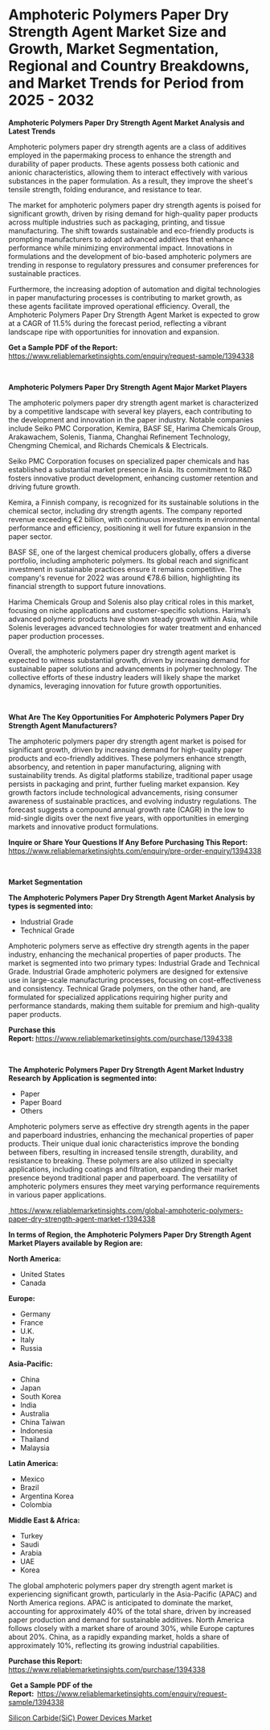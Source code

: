 <p><h1>Amphoteric Polymers Paper Dry Strength Agent Market Size and Growth, Market Segmentation, Regional and Country Breakdowns, and Market Trends for Period from 2025 -  2032</h1></p><p><strong>Amphoteric Polymers Paper Dry Strength Agent Market Analysis and Latest Trends</strong></p>
<p><p>Amphoteric polymers paper dry strength agents are a class of additives employed in the papermaking process to enhance the strength and durability of paper products. These agents possess both cationic and anionic characteristics, allowing them to interact effectively with various substances in the paper formulation. As a result, they improve the sheet's tensile strength, folding endurance, and resistance to tear.</p><p>The market for amphoteric polymers paper dry strength agents is poised for significant growth, driven by rising demand for high-quality paper products across multiple industries such as packaging, printing, and tissue manufacturing. The shift towards sustainable and eco-friendly products is prompting manufacturers to adopt advanced additives that enhance performance while minimizing environmental impact. Innovations in formulations and the development of bio-based amphoteric polymers are trending in response to regulatory pressures and consumer preferences for sustainable practices.</p><p>Furthermore, the increasing adoption of automation and digital technologies in paper manufacturing processes is contributing to market growth, as these agents facilitate improved operational efficiency. Overall, the Amphoteric Polymers Paper Dry Strength Agent Market is expected to grow at a CAGR of 11.5% during the forecast period, reflecting a vibrant landscape ripe with opportunities for innovation and expansion.</p></p>
<p><strong>Get a Sample PDF of the Report:&nbsp;</strong> <a href="https://www.reliablemarketinsights.com/enquiry/request-sample/1394338?utm_campaign=3540&utm_medium=2&utm_source=Github&utm_content=ia&utm_term=22032025&utm_id=amphoteric-polymers-paper-dry-strength-agent">https://www.reliablemarketinsights.com/enquiry/request-sample/1394338</a></p>
<p>&nbsp;</p>
<p><strong>Amphoteric Polymers Paper Dry Strength Agent Major Market Players</strong></p>
<p><p>The amphoteric polymers paper dry strength agent market is characterized by a competitive landscape with several key players, each contributing to the development and innovation in the paper industry. Notable companies include Seiko PMC Corporation, Kemira, BASF SE, Harima Chemicals Group, Arakawachem, Solenis, Tianma, Changhai Refinement Technology, Chengming Chemical, and Richards Chemicals & Electricals.</p><p>Seiko PMC Corporation focuses on specialized paper chemicals and has established a substantial market presence in Asia. Its commitment to R&D fosters innovative product development, enhancing customer retention and driving future growth.</p><p>Kemira, a Finnish company, is recognized for its sustainable solutions in the chemical sector, including dry strength agents. The company reported revenue exceeding €2 billion, with continuous investments in environmental performance and efficiency, positioning it well for future expansion in the paper sector.</p><p>BASF SE, one of the largest chemical producers globally, offers a diverse portfolio, including amphoteric polymers. Its global reach and significant investment in sustainable practices ensure it remains competitive. The company's revenue for 2022 was around €78.6 billion, highlighting its financial strength to support future innovations.</p><p>Harima Chemicals Group and Solenis also play critical roles in this market, focusing on niche applications and customer-specific solutions. Harima’s advanced polymeric products have shown steady growth within Asia, while Solenis leverages advanced technologies for water treatment and enhanced paper production processes.</p><p>Overall, the amphoteric polymers paper dry strength agent market is expected to witness substantial growth, driven by increasing demand for sustainable paper solutions and advancements in polymer technology. The collective efforts of these industry leaders will likely shape the market dynamics, leveraging innovation for future growth opportunities.</p></p>
<p>&nbsp;</p>
<p><strong>What Are The Key Opportunities For Amphoteric Polymers Paper Dry Strength Agent Manufacturers?</strong></p>
<p><p>The amphoteric polymers paper dry strength agent market is poised for significant growth, driven by increasing demand for high-quality paper products and eco-friendly additives. These polymers enhance strength, absorbency, and retention in paper manufacturing, aligning with sustainability trends. As digital platforms stabilize, traditional paper usage persists in packaging and print, further fueling market expansion. Key growth factors include technological advancements, rising consumer awareness of sustainable practices, and evolving industry regulations. The forecast suggests a compound annual growth rate (CAGR) in the low to mid-single digits over the next five years, with opportunities in emerging markets and innovative product formulations.</p></p>
<p><strong>Inquire or Share Your Questions If Any Before Purchasing This Report:</strong> <a href="https://www.reliablemarketinsights.com/enquiry/pre-order-enquiry/1394338?utm_campaign=3540&utm_medium=2&utm_source=Github&utm_content=ia&utm_term=22032025&utm_id=amphoteric-polymers-paper-dry-strength-agent">https://www.reliablemarketinsights.com/enquiry/pre-order-enquiry/1394338</a></p>
<p>&nbsp;</p>
<p><strong>Market Segmentation</strong></p>
<p><strong>The Amphoteric Polymers Paper Dry Strength Agent Market Analysis by types is segmented into:</strong></p>
<p><ul><li>Industrial Grade</li><li>Technical Grade</li></ul></p>
<p><p>Amphoteric polymers serve as effective dry strength agents in the paper industry, enhancing the mechanical properties of paper products. The market is segmented into two primary types: Industrial Grade and Technical Grade. Industrial Grade amphoteric polymers are designed for extensive use in large-scale manufacturing processes, focusing on cost-effectiveness and consistency. Technical Grade polymers, on the other hand, are formulated for specialized applications requiring higher purity and performance standards, making them suitable for premium and high-quality paper products.</p></p>
<p><strong>Purchase this Report:&nbsp;</strong><a href="https://www.reliablemarketinsights.com/purchase/1394338?utm_campaign=3540&utm_medium=2&utm_source=Github&utm_content=ia&utm_term=22032025&utm_id=amphoteric-polymers-paper-dry-strength-agent">https://www.reliablemarketinsights.com/purchase/1394338</a></p>
<p>&nbsp;</p>
<p><strong>The Amphoteric Polymers Paper Dry Strength Agent Market Industry Research by Application is segmented into:</strong></p>
<p><ul><li>Paper</li><li>Paper Board</li><li>Others</li></ul></p>
<p><p>Amphoteric polymers serve as effective dry strength agents in the paper and paperboard industries, enhancing the mechanical properties of paper products. Their unique dual ionic characteristics improve the bonding between fibers, resulting in increased tensile strength, durability, and resistance to breaking. These polymers are also utilized in specialty applications, including coatings and filtration, expanding their market presence beyond traditional paper and paperboard. The versatility of amphoteric polymers ensures they meet varying performance requirements in various paper applications.</p></p>
<p><a href="https://www.reliablemarketinsights.com/global-amphoteric-polymers-paper-dry-strength-agent-market-r1394338?utm_campaign=3540&utm_medium=2&utm_source=Github&utm_content=ia&utm_term=22032025&utm_id=amphoteric-polymers-paper-dry-strength-agent">&nbsp;https://www.reliablemarketinsights.com/global-amphoteric-polymers-paper-dry-strength-agent-market-r1394338</a></p>
<p><strong>In terms of Region, the Amphoteric Polymers Paper Dry Strength Agent Market Players available by Region are:</strong></p>
<p>
    <p> <strong> North America: </strong>
        <ul>
            <li>United States</li>
            <li>Canada</li>
        </ul>
        </p> 
    <p> <strong> Europe: </strong>
        <ul>
            <li>Germany</li>
            <li>France</li>
            <li>U.K.</li>
            <li>Italy</li>
            <li>Russia</li>
        </ul>
        </p> 
    <p> <strong> Asia-Pacific: </strong>
        <ul>
            <li>China</li>
            <li>Japan</li>
            <li>South Korea</li>
            <li>India</li>
            <li>Australia</li>
            <li>China Taiwan</li>
            <li>Indonesia</li>
            <li>Thailand</li>
            <li>Malaysia</li>
        </ul>
        </p> 
    <p> <strong> Latin America: </strong>
        <ul>
            <li>Mexico</li>
            <li>Brazil</li>
            <li>Argentina Korea</li>
            <li>Colombia</li>
        </ul>
        </p> 
    <p> <strong> Middle East & Africa: </strong>
        <ul>
            <li>Turkey</li>
            <li>Saudi</li>
            <li>Arabia</li>
            <li>UAE</li>
            <li>Korea</li>
        </ul>
    </p>
    </p>
<p><p>The global amphoteric polymers paper dry strength agent market is experiencing significant growth, particularly in the Asia-Pacific (APAC) and North America regions. APAC is anticipated to dominate the market, accounting for approximately 40% of the total share, driven by increased paper production and demand for sustainable additives. North America follows closely with a market share of around 30%, while Europe captures about 20%. China, as a rapidly expanding market, holds a share of approximately 10%, reflecting its growing industrial capabilities.</p></p>
<p><strong>Purchase this Report: </strong><a href="https://www.reliablemarketinsights.com/purchase/1394338?utm_campaign=3540&utm_medium=2&utm_source=Github&utm_content=ia&utm_term=22032025&utm_id=amphoteric-polymers-paper-dry-strength-agent">https://www.reliablemarketinsights.com/purchase/1394338</a></p>
<p>&nbsp;<strong>Get a Sample PDF of the Report:&nbsp;&nbsp;</strong><a href="https://www.reliablemarketinsights.com/enquiry/request-sample/1394338?utm_campaign=3540&utm_medium=2&utm_source=Github&utm_content=ia&utm_term=22032025&utm_id=amphoteric-polymers-paper-dry-strength-agent">https://www.reliablemarketinsights.com/enquiry/request-sample/1394338</a></p>
<p><strong></strong></p>
<p><p><a href="https://github.com/vigatoimrene04/Market-Research-Report-List-1/blob/main/silicon-carbidesic-power-devices-market.md?utm_campaign=3540&utm_medium=2&utm_source=Github&utm_content=ia&utm_term=22032025&utm_id=amphoteric-polymers-paper-dry-strength-agent">Silicon Carbide(SiC) Power Devices Market</a></p></p>